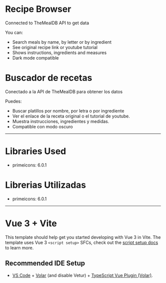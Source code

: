 # Recipe Browser
Connected to TheMealDB API to get data

You can:
- Search meals by name, by letter or by ingredient
- See original recipe link or youtube tutorial
- Shows instructions, ingredients and measures
- Dark mode compatible

# Buscador de recetas
Conectado a la API de TheMealDB para obtener los datos

Puedes:
- Buscar platillos por nombre, por letra o por ingrediente
- Ver el enlace de la receta original o el tutorial de youtube.
- Muestra instrucciones, ingredientes y medidas.
- Compatible con modo oscuro

----

# Libraries Used
- primeicons: 6.0.1

# Librerias Utilizadas
- primeicons: 6.0.1

----

# Vue 3 + Vite

This template should help get you started developing with Vue 3 in Vite. The template uses Vue 3 `<script setup>` SFCs, check out the [script setup docs](https://v3.vuejs.org/api/sfc-script-setup.html#sfc-script-setup) to learn more.

## Recommended IDE Setup

- [VS Code](https://code.visualstudio.com/) + [Volar](https://marketplace.visualstudio.com/items?itemName=Vue.volar) (and disable Vetur) + [TypeScript Vue Plugin (Volar)](https://marketplace.visualstudio.com/items?itemName=Vue.vscode-typescript-vue-plugin).
